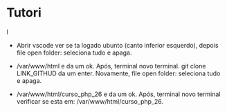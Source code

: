 # Tutori
l
- Abrir vscode ver se ta logado ubunto (canto inferior 
esquerdo), depois file open folder: seleciona tudo e apaga.

- /var/www/html e da um ok. Após, terminal novo terminal.
git clone LINK_GITHUD da um enter. Novamente, file open folder: seleciona
tudo e apaga.

- /var/www/html/curso_php_26 e da um ok. Após, terminal novo terminal 
verificar se esta em: /var/www/html/curso_php_26.